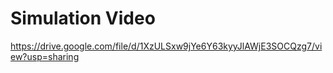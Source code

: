# Simulation Video

https://drive.google.com/file/d/1XzULSxw9jYe6Y63kyyJlAWjE3SOCQzg7/view?usp=sharing
